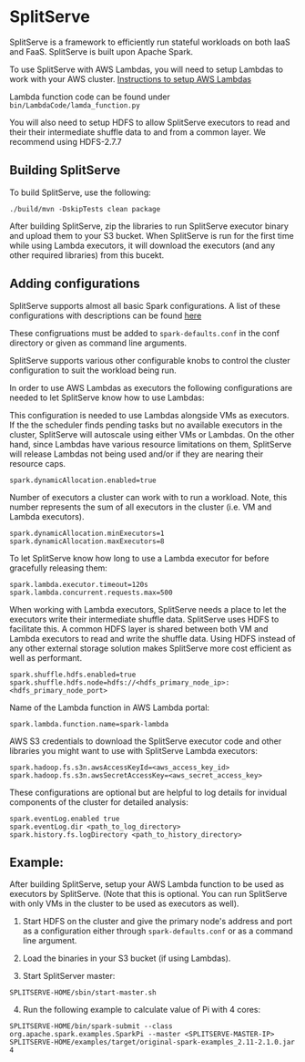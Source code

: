 # SplitServe

SplitServe is a framework to efficiently run stateful workloads on
both IaaS and FaaS. 
SplitServe is built upon Apache Spark.

To use SplitServe with AWS Lambdas, you will need to setup Lambdas
to work with your AWS cluster.
[Instructions to setup AWS Lambdas](https://docs.google.com/document/d/1ZheYDby7ZeJ69THJVyR3gNsFNLVbb3whUfaG8mYS-iE/edit?usp=sharing)

Lambda function code can be found under `bin/LambdaCode/lamda_function.py`

You will also need to setup HDFS to allow SplitServe executors
to read and their their intermediate shuffle data to and from a
common layer. We recommend using HDFS-2.7.7

## Building SplitServe
To build SplitServe, use the following:
```
./build/mvn -DskipTests clean package
```

After building SplitServe, zip the libraries to run SplitServe
executor binary and upload them to your S3 bucket. When SplitServe
is run for the first time while using Lambda executors, it will
download the executors (and any other required libraries) from this
bucekt.

## Adding configurations
SplitServe supports almost all basic Spark configurations.
A list of these configurations with descriptions can be
found [here](https://spark.apache.org/docs/2.1.0/configuration.html)

These configruations must be added to `spark-defaults.conf` in the conf
directory or given as command line arguments.

SplitServe supports various other configurable knobs to control
the cluster configuration to suit the workload being run.

In order to use AWS Lambdas as executors the following configurations
are needed to let SplitServe know how to use Lambdas:

This configuration is needed to use Lambdas alongside VMs as executors.
If the the scheduler finds pending tasks but no available executors
in the cluster, SplitServe will autoscale using either VMs or Lambdas.
On the other hand, since Lambdas have various resource limitations on
them, SplitServe will release Lambdas not being used and/or if they are
nearing their resource caps.

```
spark.dynamicAllocation.enabled=true
```

Number of executors a cluster can work with to run a workload.
Note, this number represents the sum of all executors in the cluster
(i.e. VM and Lambda executors).

```
spark.dynamicAllocation.minExecutors=1
spark.dynamicAllocation.maxExecutors=8
```

To let SplitServe know how long to use a Lambda executor for before
gracefully releasing them:

```
spark.lambda.executor.timeout=120s
spark.lambda.concurrent.requests.max=500
```


When working with Lambda executors, SplitServe needs a place to
let the executors write their intermediate shuffle data. SplitServe
uses HDFS to facilitate this. A common HDFS layer is shared between
both VM and Lambda executors to read and write the shuffle data.
Using HDFS instead of any other external storage solution makes
SplitServe more cost efficient as well as performant.

```
spark.shuffle.hdfs.enabled=true
spark.shuffle.hdfs.node=hdfs://<hdfs_primary_node_ip>:<hdfs_primary_node_port>
```

Name of the Lambda function in AWS Lambda portal:

```
spark.lambda.function.name=spark-lambda
```

AWS S3 credentials to download the SplitServe executor code and other
libraries you might want to use with SplitServe Lambda executors:

```
spark.hadoop.fs.s3n.awsAccessKeyId=<aws_access_key_id>
spark.hadoop.fs.s3n.awsSecretAccessKey=<aws_secret_access_key>
```

These configurations are optional but are helpful to log details for
invidual components of the cluster for detailed analysis:

```
spark.eventLog.enabled true
spark.eventLog.dir <path_to_log_directory>
spark.history.fs.logDirectory <path_to_history_directory>
```

## Example:
After building SplitServe, setup your AWS Lambda function to be used as executors by SplitServe.
(Note that this is optional. You can run SplitServe with only VMs in the cluster to be used
as executors as well).

1. Start HDFS on the cluster and give the primary node's address and port
as a configuration either through `spark-defaults.conf` or as a
command line argument.

2. Load the binaries in your S3 bucket (if using Lambdas).

3. Start SplitServer master:
```
SPLITSERVE-HOME/sbin/start-master.sh
```

4. Run the following example to calculate value of Pi with 4
cores:
```
SPLITSERVE-HOME/bin/spark-submit --class org.apache.spark.examples.SparkPi --master <SPLITSERVE-MASTER-IP> SPLITSERVE-HOME/examples/target/original-spark-examples_2.11-2.1.0.jar 4
```
